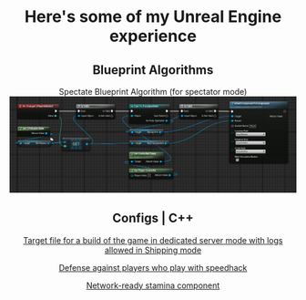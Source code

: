 <div align="center">
    <h1>Here's some of my Unreal Engine experience</h1>
</div>

<div align="center">
    <h2>Blueprint Algorithms</h2>
    <a>Spectate Blueprint Algorithm (for spectator mode)</a>
    <img src="./BP_Algorithms/BP_SpectateAlgorithm.png">
</div>

<div align="center">
    <h2>Configs | C++</h2>
    <a href="https://github.com/adskoe96/UnrealStuff/blob/master/YourGameServer.Target.cs", target="_blank">Target file for a build of the game in dedicated server mode with logs allowed in Shipping mode</a>
    <p></p>
    <a href="https://github.com/adskoe96/UnrealStuff/blob/master/DefaultGame.ini", target="_blank">Defense against players who play with speedhack</a>
    <p></p>
    <a href="https://github.com/adskoe96/UnrealStuff/tree/master/Components/StaminaComponent", target="_blank">Network-ready stamina component</a>
</div>